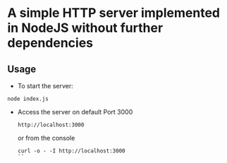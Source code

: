 # A simple HTTP server implemented in NodeJS without further dependencies

## Usage

- To start the server:

```
node index.js
```

- Access the server on default Port 3000

  `http://localhost:3000`

  or from the console

  ```
  curl -o - -I http://localhost:3000
  ``
  ```
